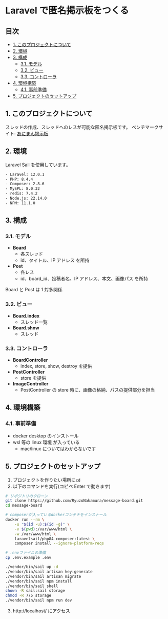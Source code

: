 # Laravel で匿名掲示板をつくる <!-- omit in toc -->

## 目次 <!-- omit in toc -->

- [1. このプロジェクトについて](#1-このプロジェクトについて)
- [2. 環境](#2-環境)
- [3. 構成](#3-構成)
  - [3.1. モデル](#31-モデル)
  - [3.2. ビュー](#32-ビュー)
  - [3.3. コントローラ](#33-コントローラ)
- [4. 環境構築](#4-環境構築)
  - [4.1. 事前準備](#41-事前準備)
- [5. プロジェクトのセットアップ](#5-プロジェクトのセットアップ)

## 1. このプロジェクトについて

スレッドの作成、スレッドへのレスが可能な匿名掲示板です。
ベンチマークサイト: [あにまん掲示板](https://bbs.animanch.com/board/4627358/)

## 2. 環境

Laravel Sail を使用しています。

```bash
- Laravel: 12.0.1
- PHP: 8.4.4
- Composer: 2.8.6
- MySPL: 8.0.32
- redis: 7.4.2
- Node.js: 22.14.0
- NPM: 11.1.0
```

## 3. 構成

### 3.1. モデル

-   **Board**
    -   各スレッド
    -   id、タイトル、IP アドレス を所持
-   **Post**
    -   各レス
    -   id、board_id、投稿者名、IP アドレス、本文、画像パス を所持

Board と Post は 1 対多関係

### 3.2. ビュー

-   **Board.index**
    -   スレッド一覧
-   **Board.show**
    -   スレッド

### 3.3. コントローラ

-   **BoardController**
    -   index, store, show, destroy を提供
-   **PostController**
    -   store を提供
-   **ImageController**
    -   PostController の store 時に、画像の格納、パスの提供部分を担当

## 4. 環境構築

### 4.1. 事前準備

-   docker desktop のインストール
-   wsl 等の linux 環境 が入っている
    -   mac/linux についてはわからないです

## 5. プロジェクトのセットアップ

1. プロジェクトを作りたい場所に`cd`
2. 以下のコマンドを実行(コピペ Enter で動きます)

```bash
# リポジトリのクローン
git clone https://github.com/RyuzoNakamura/message-board.git
cd message-board

# composerが入っているdockerコンテナをインストール
docker run --rm \
    -u "$(id -u):$(id -g)" \
    -v $(pwd):/var/www/html \
    -w /var/www/html \
    laravelsail/php84-composer:latest \
    composer install --ignore-platform-reqs

# .envファイルの準備
cp .env.example .env

./vendor/bin/sail up -d
./vendor/bin/sail artisan key:generate
./vendor/bin/sail artisan migrate
./vendor/bin/sail npm install
./vendor/bin/sail shell
chown -R sail:sail storage
chmod -R 775 storage
./vendor/bin/sail npm run dev
```

3.  http://localhost/ にアクセス
